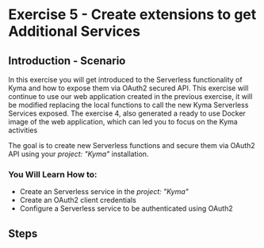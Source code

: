 # Exercise 5 - Create extensions to get Additional Services

## Introduction - Scenario
In this exercise you will get introduced to the Serverless functionality of Kyma and how to expose them via OAuth2 secured API. 
This exercise will continue to use our web application created in the previous exercise, it will be modified replacing the local functions to call the new Kyma Serverless Services exposed.
The exercise 4, also generated a ready to use Docker image of the web application, which can led you to focus on the Kyma activities

The goal is to create new Serverless functions and secure them via OAuth2 API using your *project: "Kyma"* installation.

### You Will Learn How to: 

- Create an Serverless service in the *project: "Kyma"*
- Create an OAuth2 client credentials
- Configure a Serverless service to be authenticated using OAuth2 

## Steps